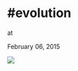 # #evolution











at

February 06, 2015















![](Screenshot%2Bfrom%2B2015-02-06%2B11%3A32%3A06.png)
